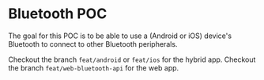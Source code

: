 # Bluetooth POC

The goal for this POC is to be able to use a (Android or iOS) device's Bluetooth to
connect to other Bluetooth peripherals.

Checkout the branch `feat/android` or `feat/ios` for the hybrid app.
Checkout the branch `feat/web-bluetooth-api` for the web app.

